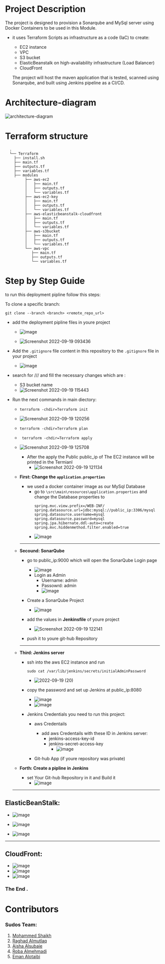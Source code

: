 # Project Description 

The project is designed to provision a Sonarqube and MySql server using Docker Containers to be used in this Module.
- it uses Terraform Scripts as infrastructure as a code (IaC) to create:

  - EC2 instance
  - VPC  
  - S3 bucket
  - ElasticBeanstalk on high-availability infrastructure (Load Balancer)
  - CloudFront
  
  The project will host the maven application that is tested, scanned using Sonarqube, and built using Jenkins pipeline as a CI/CD.
  
  
# Architecture-diagram
![architecture-diagram](https://user-images.githubusercontent.com/55548241/190977085-22105029-e22e-4236-a3f1-0cf1e686bba8.png)

# Terraform structure
```
  .
  └── Terraform
    ├── install.sh
    ├── main.tf
    ├── outputs.tf
    ├── variables.tf
    ├── modules
         ├── aws-ec2
         │   ├── main.tf
         │   ├── outputs.tf
         │   └── variables.tf
         ├── aws-ec2-key
         │   ├── main.tf
         │   ├── outputs.tf
         │   └── variables.tf
         ├── aws-elasticbeanstalk-cloudfront
         │   ├── main.tf
         │   ├── outputs.tf
         │   └── variables.tf
         ├── aws-s3bucket
         │   ├── main.tf
         │   ├── outputs.tf
         │   └── variables.tf
         └── aws-vpc
            ├── main.tf
            ├── outputs.tf
            └── variables.tf
```



# Step by Step Guide 
to run this deployment pipline follow this steps:

  To clone a specific branch:

  ```
  git clone --branch <branch> <remote_repo_url>
  ```

  - add the deployment pipline files in youre project 
  
    - ![image](https://user-images.githubusercontent.com/55548241/190960574-9fa70867-9e50-4f5e-b312-8232e7d23ec8.png)

    - ![Screenshot 2022-09-19 093436](https://user-images.githubusercontent.com/55548241/190961385-b9d9e7be-ba9c-4b8c-8dc3-9cb61c2443d5.png)

  - Add the `.gitignore` file content in this repository to the `.gitignore` file in your project
    - ![image](https://user-images.githubusercontent.com/55548241/190961658-64b7b6f2-ba4c-4850-9858-9c93be3c325e.png)

  - search for /// and fill the necessary changes which are :
    - S3  bucket name 
    - ![Screenshot 2022-09-19 115443](https://user-images.githubusercontent.com/55548241/190982729-34b9e7dc-f33f-4468-a03e-e813564fa396.png)

  - Run the next commands in main diectory:
     -  ``` terraform -chdir=Terraform init ```
      - ![Screenshot 2022-09-19 120256](https://user-images.githubusercontent.com/55548241/190984215-81341de0-29a3-4bb2-8a50-a638cff8f655.png)
      
     -  ``` terraform -chdir=Terraform plan ```
     
     - ``` terraform -chdir=Terraform apply```
      - ![Screenshot 2022-09-19 125708](https://user-images.githubusercontent.com/55548241/190993522-50181a81-c7f8-4adc-9b3d-0ad8b4fe4f17.png)
      
        - After the apply the Public public_ip of The EC2 instance will be printed in the Termianl
          -  ![Screenshot 2022-09-19 121134](https://user-images.githubusercontent.com/55548241/190985702-13c274e6-b2aa-4ea8-97d3-960faf1fba10.png)
     


      - **First: Change the `application.properties`**
        - we used a docker container image as our MySql Database 
          - go to `\src\main\resources\application.properties` and change the Database properties to 
            ```
            spring.mvc.view.prefix=/WEB-INF/
            spring.datasource.url=jdbc:mysql://public_ip:3306/mysql
            spring.datasource.username=mysql
            spring.datasource.password=mysql
            spring.jpa.hibernate.ddl-auto=create
            spring.mvc.hiddenmethod.filter.enabled=true
            ```
          - ![image](https://user-images.githubusercontent.com/55548241/190994056-b930ab4c-8d51-46d3-899f-152f160f7f1b.png)


        ---
    - **Secound: SonarQube**
      - go to public_ip:9000 which will open the SonarQube Login page
        - ![image](https://user-images.githubusercontent.com/55548241/190986501-b1139e06-28b0-4084-847e-004694b1f1ae.png)
        - Login as Admin
          - Username: admin
          - Passowrd: admin
          - ![image](https://user-images.githubusercontent.com/55548241/190986640-ce54a64e-7825-4e2e-a406-fdfde4356285.png)
       - Create a SonarQube Project 
         - ![image](https://user-images.githubusercontent.com/55548241/190986899-58710b69-563c-4a3a-9d8c-848e6f6b5c6d.png)
       - add the values in **Jenkinsfile** of youre project
          - ![Screenshot 2022-09-19 122141](https://user-images.githubusercontent.com/55548241/190987622-1029d506-2d65-4bc3-aa10-e0c6cfe71e19.png)
        
       - push it to youre git-hub Repository 
        
      ---
      
    - **Third: Jenkins server**
      - ssh into the aws EC2 instance and run
        ```
        sudo cat /var/lib/jenkins/secrets/initialAdminPassword
        ```
        - ![2022-09-19 (20)](https://user-images.githubusercontent.com/55548241/190996462-fe76e142-1d3c-4421-9af7-41a78fb93a4f.png)
      - copy the password and set up Jenkins at public_ip:8080
        - ![image](https://user-images.githubusercontent.com/55548241/190988934-949e6835-0038-4687-bde8-35886ff30735.png)
        - ![image](https://user-images.githubusercontent.com/55548241/190989158-240489b2-f662-4405-9559-aa6686d5bf2c.png)

      - Jenkins Credentials you need to run this project:
        - aws Credentails
          - add aws Credentails with these ID in Jenkins server:
             - jenkins-access-key-id
             - jenkins-secret-access-key
                - ![image](https://user-images.githubusercontent.com/55548241/190990068-a74e0114-2d97-4d65-a5ae-8bd5e6962f60.png)

        -  Git-hub App (if youre repository was private)
      
    - **Forth: Create a pipline in Jenkins**
       - set Your Git-hub Repository in it and Build it
         - ![image](https://user-images.githubusercontent.com/55548241/190990312-75bde35f-9f0b-4bff-9a7e-c940557f1267.png)
    ---
    
## ElasticBeanStalk:
 - ![image](https://user-images.githubusercontent.com/55548241/190992052-4b45e2c3-1e98-4121-90fd-824f41362ec9.png)
 
 - ![image](https://user-images.githubusercontent.com/55548241/190992239-a895a499-e17c-428e-b390-cf1fbfcaabb9.png)
 
 - ![image](https://user-images.githubusercontent.com/55548241/190992275-c03fc4ab-1393-4a8a-8857-b3f748a8ab78.png)
 
---

## CloudFront:
  - ![image](https://user-images.githubusercontent.com/55548241/190992637-ce42ca5d-260c-49a8-83d8-ec61e97e849d.png)
  - ![image](https://user-images.githubusercontent.com/55548241/190992694-ba7dc384-4b7a-46c6-8be2-e5d93c594310.png)
  - ![image](https://user-images.githubusercontent.com/55548241/190992737-4f3840af-004b-4cda-be1f-21b133becf00.png)
### The End .

# Contributors
### Sudos Team: 
1. [Mohammed Shaikh](https://github.com/m-shaikh1)
2. [Raghad Almutlaq](https://github.com/raghadmta)
3. [Aisha Alsubaie](https://github.com/Aishabs/)
4. [Roba Almehmadi](https://github.com/Robamohammed)
5. [Eman Alotaibi ](https://github.com/emanfeah)
